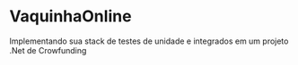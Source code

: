 # VaquinhaOnline
Implementando sua stack de testes de unidade e integrados em um projeto .Net de Crowfunding
